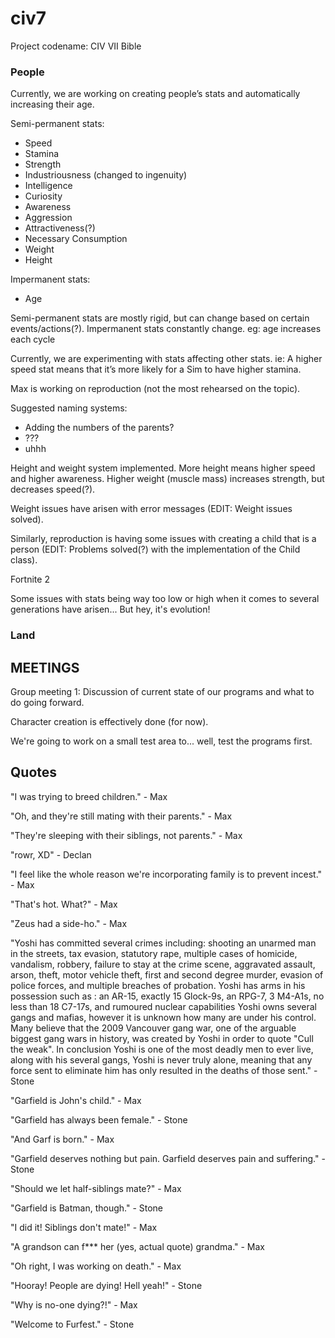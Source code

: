 # civ7

Project codename: CIV VII Bible

### People

Currently, we are working on creating people’s stats and automatically increasing their age.

Semi-permanent stats:
* Speed
* Stamina
* Strength
* Industriousness (changed to ingenuity)
* Intelligence
* Curiosity
* Awareness
* Aggression
* Attractiveness(?)
* Necessary Consumption
* Weight
* Height

Impermanent stats:
* Age

Semi-permanent stats are mostly rigid, but can change based on certain events/actions(?).
Impermanent stats constantly change. eg: age increases each cycle

Currently, we are experimenting with stats affecting other stats. ie: A higher speed stat means that it’s more likely for a Sim to have higher stamina.

Max is working on reproduction (not the most rehearsed on the topic).

Suggested naming systems:
* Adding the numbers of the parents?
* ???
* uhhh

Height and weight system implemented. More height means higher speed and higher awareness. Higher weight (muscle mass) increases strength, but decreases speed(?).

Weight issues have arisen with error messages (EDIT: Weight issues solved).

Similarly, reproduction is having some issues with creating a child that is a person (EDIT: Problems solved(?) with the implementation of the Child class).

Fortnite 2

Some issues with stats being way too low or high when it comes to several generations have arisen... But hey, it's evolution!

### Land






## MEETINGS

Group meeting 1: Discussion of current state of our programs and what to do going forward.

Character creation is effectively done (for now).

We're going to work on a small test area to... well, test the programs first.

## Quotes

"I was trying to breed children." - Max

"Oh, and they're still mating with their parents." - Max

"They're sleeping with their siblings, not parents." - Max

"rowr, XD" - Declan

"I feel like the whole reason we're incorporating family is to prevent incest." - Max

"That's hot. What?" - Max

"Zeus had a side-ho." - Max

"Yoshi has committed several crimes including: shooting an unarmed man in the streets, tax evasion, statutory rape, multiple cases of homicide, vandalism, robbery, failure to stay at the crime scene, aggravated assault, arson, theft, motor vehicle theft, first and second degree murder, evasion of police forces, and multiple breaches of probation. Yoshi has arms in his possession such as : an AR-15, exactly 15 Glock-9s, an RPG-7, 3 M4-A1s, no less than 18 C7-17s, and rumoured nuclear capabilities Yoshi owns several gangs and mafias, however it is unknown how many are under his control. Many believe that the 2009 Vancouver gang war, one of the arguable biggest gang wars in history, was created by Yoshi in order to quote "Cull the weak". In conclusion Yoshi is one of the most deadly men to ever live, along with his several gangs, Yoshi is never truly alone, meaning that any force sent to eliminate him has only resulted in the deaths of those sent." - Stone

"Garfield is John's child." - Max

"Garfield has always been female." - Stone

"And Garf is born." - Max

"Garfield deserves nothing but pain. Garfield deserves pain and suffering." - Stone

"Should we let half-siblings mate?" - Max

"Garfield is Batman, though." - Stone

"I did it! Siblings don't mate!" - Max

"A grandson can f*** her (yes, actual quote) grandma." - Max

"Oh right, I was working on death." - Max

"Hooray! People are dying! Hell yeah!" - Stone

"Why is no-one dying?!" - Max

"Welcome to Furfest." - Stone
